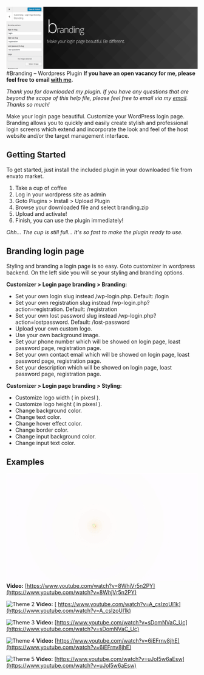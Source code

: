 ![Branding](/promo/banner-1544x500.png)
#Branding – Wordpress Plugin
**If you have an open vacancy for me, please feel free to email [with me](mailto:eugen.guriev@lolitaframework.com).**

*Thank you for downloaded my plugin. If you have any questions that are beyond the scope of this help file, please feel free to email via my [email](mailto:eugen.guriev@lolitaframework.com). Thanks so much!*

Make your login page beautiful. Customize your WordPress login page. Branding allows you to quickly and easily create stylish and professional login screens which extend and incorporate the look and feel of the host website and/or the target management interface.

## Getting Started

To get started, just install the included plugin in your downloaded file from envato market.

1. Take a cup of coffee
2. Log in your wordpress site as admin
3. Goto Plugins > Install > Upload Plugin
4. Browse your downloaded file and select branding.zip
5. Upload and activate!
6. Finish, you can use the plugin immediately!

*Ohh... The cup is still full... It's so fast to make the plugin ready to use.*

## Branding login page
Styling and branding a login page is so easy. Goto customizer in wordpress backend. On the left side you will se your styling and branding options.

**Customizer > Login page branding > Branding:**

* Set your own login slug instead /wp-login.php. Default: /login
* Set your own registration slug instead /wp-login.php?action=registration. Default: /registration
* Set your own lost password slug instead /wp-login.php?action=lostpassword. Default: /lost-password
* Upload your own custom logo.
* Use your own background image.
* Set your phone number which will be showed on login page, loast password page, registration page.
* Set your own contact email which will be showed on login page, loast password page, registration page.
* Set your description which will be showed on login page, loast password page, registration page.

**Customizer > Login page branding > Styling:**

* Customize logo width ( in pixesl ).
* Customize logo height ( in pixesl ).
* Change background color.
* Change text color.
* Change hover effect color.
* Change border color.
* Change input background color.
* Change input text color.

## Examples
![Theme 1](/promo/theme1.gif)
**Video:** [https://www.youtube.com/watch?v=8WhjVr5n2PY](https://www.youtube.com/watch?v=8WhjVr5n2PY)


![Theme 2](/promo/theme2.gif)
**Video:** [ https://www.youtube.com/watch?v=A_csIzoUI1k](https://www.youtube.com/watch?v=A_csIzoUI1k)

![Theme 3](/promo/theme3.gif)
**Video:** [https://www.youtube.com/watch?v=sDomNVaC_Uc](https://www.youtube.com/watch?v=sDomNVaC_Uc)

![Theme 4](/promo/theme4.gif)
**Video:** [https://www.youtube.com/watch?v=6iEFrnv8jhE](https://www.youtube.com/watch?v=6iEFrnv8jhE)

![Theme 5](/promo/theme5.gif)
**Video:** [https://www.youtube.com/watch?v=uJoI5w6aEsw](https://www.youtube.com/watch?v=uJoI5w6aEsw)
